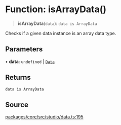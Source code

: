 # Function: isArrayData()

> **isArrayData**(`data`): `data is ArrayData`

Checks if a given data instance is an array data type.

## Parameters

• **data**: `undefined` \| [`Data`](../type-aliases/Data.md)

## Returns

`data is ArrayData`

## Source

[packages/core/src/studio/data.ts:195](https://github.com/VictorS67/encre/blob/42c3bddca4be2d23ad959c1c99381eefbf43789c/packages/core/src/studio/data.ts#L195)
